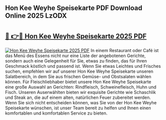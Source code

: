 ## Hon Kee Weyhe Speisekarte PDF Download Online 2025 LzODX

# <h2><a href="http://gcc7t67.nevu.top/?p=Hon+Kee+Weyhe+Speisekarte">🔗 👉🔴 Hon Kee Weyhe Speisekarte 2025 PDF</a></h2>

[![Hon Kee Weyhe Speisekarte 2025 PDF](https://i.imgur.com/dBaPXMq.png)](http://gcc7t67.nevu.top/?p=Hon+Kee+Weyhe+Speisekarte)
In einem Restaurant oder Café ist das Menü des Essens nicht nur eine Liste der angebotenen Gerichte, sondern auch eine Gelegenheit für Sie, etwas zu finden, das für Ihren Geschmack köstlich und passend ist. Wenn Sie etwas Leichtes und Frisches suchen, empfehlen wir auf unserer Hon Kee Weyhe Speisekarte unseren Salatbereich, in dem Sie aus frischen Gemüse- und Obstsalaten wählen können. Für Fleischliebhaber bietet unsere Hon Kee Weyhe Speisekarte eine große Auswahl an Gerichten: Rindfleisch, Schweinefleisch, Huhn und Fisch. Unseren Auserwählten bieten wir exquisite Gerichte wie Schaschlik und Steak an, die auf einem alten, natürlichen Feuer zubereitet werden. Wenn Sie sich nicht entscheiden können, was Sie von der Hon Kee Weyhe Speisekarte wünschen, ist unser Team bereit zu helfen und Ihnen einen komfortablen und komfortablen Service zu bieten.
